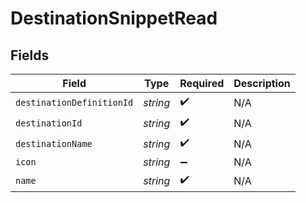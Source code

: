 # DestinationSnippetRead


## Fields

| Field                     | Type                      | Required                  | Description               |
| ------------------------- | ------------------------- | ------------------------- | ------------------------- |
| `destinationDefinitionId` | *string*                  | :heavy_check_mark:        | N/A                       |
| `destinationId`           | *string*                  | :heavy_check_mark:        | N/A                       |
| `destinationName`         | *string*                  | :heavy_check_mark:        | N/A                       |
| `icon`                    | *string*                  | :heavy_minus_sign:        | N/A                       |
| `name`                    | *string*                  | :heavy_check_mark:        | N/A                       |